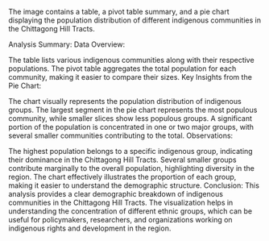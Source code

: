 The image contains a table, a pivot table summary, and a pie chart displaying the population distribution of different indigenous communities in the Chittagong Hill Tracts.

Analysis Summary:
Data Overview:

The table lists various indigenous communities along with their respective populations.
The pivot table aggregates the total population for each community, making it easier to compare their sizes.
Key Insights from the Pie Chart:

The chart visually represents the population distribution of indigenous groups.
The largest segment in the pie chart represents the most populous community, while smaller slices show less populous groups.
A significant portion of the population is concentrated in one or two major groups, with several smaller communities contributing to the total.
Observations:

The highest population belongs to a specific indigenous group, indicating their dominance in the Chittagong Hill Tracts.
Several smaller groups contribute marginally to the overall population, highlighting diversity in the region.
The chart effectively illustrates the proportion of each group, making it easier to understand the demographic structure.
Conclusion:
This analysis provides a clear demographic breakdown of indigenous communities in the Chittagong Hill Tracts. The visualization helps in understanding the concentration of different ethnic groups, which can be useful for policymakers, researchers, and organizations working on indigenous rights and development in the region.
